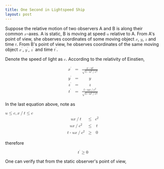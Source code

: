 ```yaml
---
title: One Second in Lightspeed Ship
layout: post
---
```


Suppose the relative motion of two observers A and B is along their common <math><mi>x</mi></math>-axes. A is static, B is moving at speed <math><mi>u</mi></math> relative to A. From A's point of view, she observes coordinates of some moving object <math><mi>x</mi></math>, <math><mi>y</mi></math>, <math><mi>z</mi></math> and time <math><mi>t</mi></math>. From B's point of view, he observes coordinates of the same moving object <math><msup><mi>x</mi><mo>&apos;</mo></msup></math>, <math><msup><mi>y</mi><mo>&apos;</mo></msup></math>, <math><msup><mi>z</mi><mo>&apos;</mo></msup></math> and time <math><msup><mi>t</mi><mo>&apos;</mo></msup></math>.

Denote the speed of light as <math><mi>c</mi></math>. According to the relativity of Einstien,

<math display="block">
<mtable>

<mtr>
<mtd>
<msup><mi>x</mi><mo>&apos;</mo></msup>
</mtd>
<mtd>
<mo>=</mo>
</mtd>
<mtd columnalign="left">
<mfrac>
<mrow><mi>x</mi><mo>-</mo><mi>u</mi><mi>t</mi></mrow>
<msqrt><mrow><mn>1</mn><mo>-</mo><msup><mi>u</mi><mn>2</mn></msup><mo>/</mo><msup><mi>c</mi><mn>2</mn></msup></mrow></msqrt>
</mfrac>
</mtd>
</mtr>

<mtr>
<mtd>
<msup><mi>y</mi><mo>&apos;</mo></msup>
</mtd>
<mtd>
<mo>=</mo>
</mtd>
<mtd columnalign="left">
<mi>y</mi>
</mtd>
</mtr>

<mtr>
<mtd>
<msup><mi>z</mi><mo>&apos;</mo></msup>
</mtd>
<mtd>
<mo>=</mo>
</mtd>
<mtd columnalign="left">
<mi>z</mi>
</mtd>
</mtr>

<mtr>
<mtd>
<msup><mi>t</mi><mo>&apos;</mo></msup>
</mtd>
<mtd>
<mo>=</mo>
</mtd>
<mtd columnalign="left">
<mfrac>
<mrow><mi>t</mi><mo>-</mo><mi>u</mi><mi>x</mi><mo>/</mo><msup><mi>c</mi><mn>2</mn></msup></mrow>
<msqrt><mrow><mn>1</mn><mo>-</mo><msup><mi>u</mi><mn>2</mn></msup><mo>/</mo><msup><mi>c</mi><mn>2</mn></msup></mrow></msqrt>
</mfrac>
</mtd>
</mtr>

</mtable>
</math>

In the last equation above, note as

<math>
<mi>u</mi><mo>&le;</mo><mi>c</mi><mo>,</mo>
<mi>x</mi><mo>/</mo><mi>t</mi><mo>&le;</mo><mi>c</mi>
</math>

<math display="block">
<mtable>
<mtr>
<mtd columnalign="right">
<mi>u</mi><mi>x</mi><mo>/</mo><mi>t</mi>
</mtd>
<mtd>
<mo>&le;</mo>
</mtd>
<mtd columnalign="left">
<msup><mi>c</mi><mn>2</mn></msup>
</mtd>
</mtr>

<mtr>
<mtd columnalign="right">
<mi>u</mi><mi>x</mi><mo>/</mo><msup><mi>c</mi><mn>2</mn></msup>
</mtd>
<mtd>
<mo>&le;</mo>
</mtd>
<mtd columnalign="left">
<mi>t</mi>
</mtd>
</mtr>

<mtr>
<mtd columnalign="right">
<mi>t</mi><mo>-</mo><mi>u</mi><mi>x</mi><mo>/</mo><msup><mi>c</mi><mn>2</mn></msup>
</mtd>
<mtd>
<mo>&ge;</mo>
</mtd>
<mtd columnalign="left">
<mn>0</mn>
</mtd>
</mtr>

</mtable>
</math>

therefore

<math display="block">
<msup><mi>t</mi><mo>&apos;</mo></msup><mo>&ge;</mo><mn>0</mn>
</math>

One can verify that from the static observer's point of view,

<math display="block">



</math>
